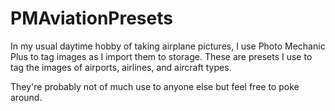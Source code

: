 # PMAviationPresets

In my usual daytime hobby of taking airplane pictures, I use Photo Mechanic Plus to tag images as I import them to storage. These are presets I use to tag the images of airports, airlines, and aircraft types.

They're probably not of much use to anyone else but feel free to poke around.
